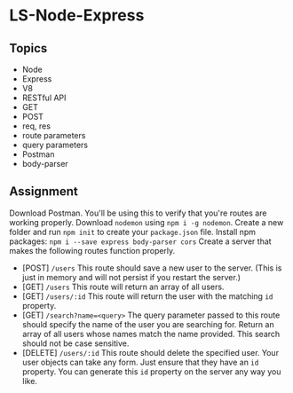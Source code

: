 # LS-Node-Express

## Topics

* Node
* Express
* V8
* RESTful API
* GET
* POST
* req, res
* route parameters
* query parameters
* Postman
* body-parser

## Assignment

Download Postman.  You'll be using this to verify that you're routes are working properly.
Download `nodemon` using `npm i -g nodemon`.
Create a new folder and run `npm init` to create your `package.json` file.
Install npm packages: `npm i --save express body-parser cors`
Create a server that makes the following routes function properly.
* [POST] `/users` This route should save a new user to the server. (This is just in memory and will not persist if you restart the server.)
* [GET] `/users` This route will return an array of all users.
* [GET] `/users/:id` This route will return the user with the matching `id` property.
* [GET] `/search?name=<query>` The query parameter passed to this route should specify the name of the user you are searching for.  Return an array of all users whose names match the name provided.  This search should not be case sensitive.
* [DELETE] `/users/:id` This route should delete the specified user.
Your user objects can take any form.  Just ensure that they have an `id` property.  You can generate this `id` property on the server any way you like.